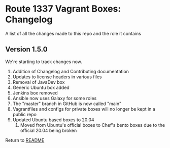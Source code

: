 Route 1337 Vagrant Boxes: Changelog
===================================
A list of all the changes made to this repo and the role it contains

Version 1.5.0
-------------
We're starting to track changes now.

1. Addition of Changelog and Contributing documentation
2. Updates to license headers in various files
3. Removal of JavaDev box
4. Generic Ubuntu box added
5. Jenkins box removed
6. Ansible now uses Galaxy for some roles
7. The "master" branch in GitHub is now called "main" 
8. Vagrantfiles and configs for private boxes will no longer be kept in a public repo
9. Updated Ubuntu based boxes to 20.04
    1. Moved from Ubuntu's official boxes to Chef's bento boxes due to the official 20.04 being broken

Return to [README](README.md)
